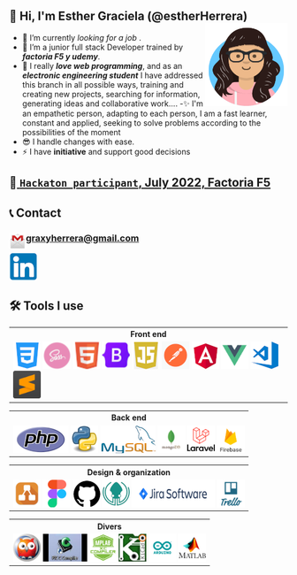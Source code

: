 ## 👋 Hi, I'm Esther Graciela (@estherHerrera) <img src="avataaars.png" style="width:150px; height:150px;" align="right"/>

 - 👀 I’m currently _looking for a job_ .         
 - 🌱 I’m a junior full stack Developer trained by ***factoria F5  y udemy***. 
 - 💞️  I really ***love web programming***, and as an ***electronic engineering student*** I have addressed this branch in all possible ways, training and creating new projects, searching for information, generating ideas and collaborative work....
 -✨ I'm an empathetic person, adapting to each person, I am a fast learner, constant and applied, seeking to solve problems according to the possibilities of the moment
 - 😎 I handle changes with ease.
 - ⚡ I have __initiative__ and support good decisions

## 🦸‍[ `Hackaton participant`, July 2022, Factoria F5 ](https://drive.google.com/file/d/1FOdc1tWXXliGwh0EME_6J-uzhvkhn2of/view?usp=sharing)

## 📞 Contact
### <p><img src="gmail.png.webp" style="width:30px; height:30px;" align="left" />graxyherrera@gmail.com</p>
[<img src="linkedin.png" />](https://www.linkedin.com/in/esther-herrera-alcantar)

## 🛠 Tools I use

<table align="center">
  <tr>
    <th>Front end</th>
  </tr>
  <tr>
   <td>
    <a href="https://www.w3schools.com/cssref/"><img src="css.png" /></a>
    <a href="https://sass-lang.com/documentation/"><img src="sass.png" /></a>
    <a href="https://www.w3schools.com/html/"><img src="html.png" /></a>
    <a href="https://getbootstrap.com/docs/5.2/getting-started/introduction/"><img src="bootstrap.png" /></a>
    <a href="https://www.w3schools.com/js/"><img src="js.png" /></a>
    <a href="https://www.postman.com/"><img src="postman.png" /></a>
    <a href="https://angular.io/"><img src="angular.png" /></a>
    <a href="https://vuejs.org/guide/introduction.html"><img src="vue.png" /></a>
    <a href="https://code.visualstudio.com/"><img src="vscode.png" /></a>
    <a href="https://www.sublimetext.com/"><img src="sublime-text.png" style="width:50px; height:50px;"/></a>
    </td>
  </tr>
</table>

<table align="center">
  <tr>
    <th>Back end</th>
  </tr>
  <tr>
   <td>
    <a href="https://www.php.net/"><img src="php.png" /></a>
    <a href="https://docs.python.org/3/"><img src="Python.png" style="width:50px; height:50px;"/></a>
    <a href="https://dev.mysql.com/"><img src="mysql.png" /></a>
    <a href="https://www.mongodb.com/"><img src="mongodb.png" style="width:50px; height:50px;"/></a>
    <a href="https://laravel.com"><img src="laravel.png" style="width:50px; height:50px;"/></a>
    <a href="https://firebase.google.com/docs"><img src="firebase.png" style="width:50px; height:50px;"/></a>
    </td>
  </tr>
</table>

<table align="center">
  <tr>
    <th>Design & organization</th>
  </tr>
  <tr>
   <td>
    <a href="https://www.diagrams.net/"><img src="diagramsnet.png" style="width:50px; height:50px;"/></a>
    <a href="https://www.figma.com/"><img src="figma.png"/></a>
    <a href="https://github.com/"><img src="github.png" /></a>
    <a href="https://www.gitkraken.com/"><img src="gitkraken.png"/></a>
    <a href="https://www.atlassian.com/"><img src="jira.png" style="width:150px; height:50px;"/></a>
    <a href="https://trello.com/"><img src="trello.png" style="width:50px; height:50px;"/></a>
    </td>
  </tr>
</table>

<table align="center">
  <tr>
    <th>Divers</th>
  </tr>
  <tr>
   <td>
    <a href="https://swish.swi-prolog.org/p/Tutorial%20de%20prolog.swinb"><img src="prolog.png" style="width:50px; height:50px;"/></a>
    <a href="https://www.ccsinfo.com/compilers.php"><img src="picccompiler.jpg" style="width:80px; height:50px;"/></a>
    <a href="https://www.microchip.com/en-us/tools-resources/develop/mplab-xc-compilers"><img src="mplab-xc-compiler.png" style="width:50px; height:50px;"/></a>
    <a href="https://www.kicad.org//"><img src="kicad.png" style="width:50px; height:50px;"/></a>
    <a href="https://www.arduino.cc//"><img src="arduino.webp" style="width:50px; height:50px;"/></a>
    <a href="https://es.mathworks.com/support.html?s_tid=gn_supp"><img src="Matlab.png" style="width:50px; height:50px;"/></a>
    </td>
  </tr>
</table>



